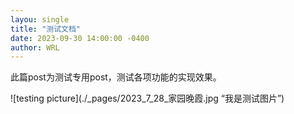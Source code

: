 ```yaml
---
layou: single
title: "测试文档"
date: 2023-09-30 14:00:00 -0400
author: WRL
---
```


此篇post为测试专用post，测试各项功能的实现效果。

![testing picture](./_pages/2023_7_28_家园晚霞.jpg “我是测试图片”)
